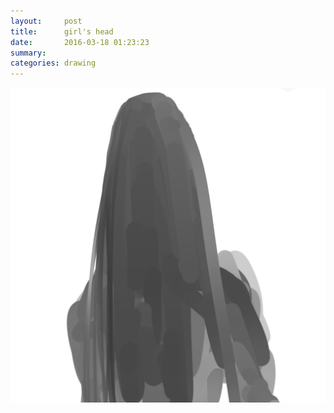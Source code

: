 ```yaml
---
layout:     post
title:      girl's head
date:       2016-03-18 01:23:23
summary:    
categories: drawing
---
```

![girl's head](/images/diary/girls-head.png "I don't know what is going on there.")

